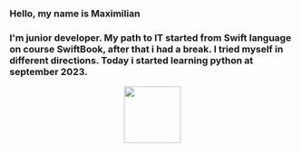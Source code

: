 ### Hello, my name is Maximilian
### I'm junior developer. My path to IT started from Swift language on course SwiftBook, after that i had a break. I tried myself in different directions. Today i started learning python at  september 2023.

<div id="header" align="center">
<img src = "https://media.giphy.com/media/1sgetPM00wWqJpVUTl/giphy.gif" width="100"/>
